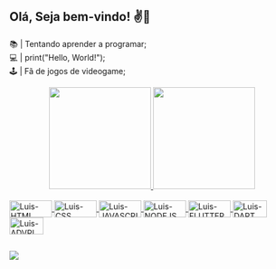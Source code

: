 ## Olá, Seja bem-vindo! ✌️😬
  
 
 📚 | Tentando aprender a programar; <br>
 💻 | print("Hello, World!"); <br>
 🕹️ | Fã de jogos de videogame; <br>
 

<div align="center">
  <a href="https://github.com/LS-F">
  <img height="180em" src="https://github-readme-stats.vercel.app/api?username=LS-F&show_icons=true&theme=merko&include_all_commits=true&count_private=true"/>
  <img height="180em" src="https://github-readme-stats.vercel.app/api/top-langs/?username=LS-F&layout=compact&langs_count=7&theme=merko"/>
</div>

  <div style="display: inline_block"><br>
  <img align="center" alt="Luis-HTML" height="30" width="75" src="https://img.shields.io/badge/HTML-323330?style=for-the-badge&logo=html5&logoColor=F7DF1E">
  <img align="center" alt="Luis-CSS" height="30" width="75" src="https://img.shields.io/badge/CSS-323330?style=for-the-badge&logo=css3&logoColor=F7DF1E">
  <img align="center" alt="Luis-JAVASCRIPT" height="30" width="75" src="https://img.shields.io/badge/JavaScript-323330?style=for-the-badge&logo=javascript&logoColor=F7DF1E">
  <img align="center" alt="Luis-NODEJS" height="30" width="75" src="https://img.shields.io/badge/NodeJs-323330?style=for-the-badge&logo=nodejs&logoColor=F7DF1E">
  <img align="center" alt="Luis-FLUTTER" height="30" width="75" src="https://img.shields.io/badge/FLUTTER-323330?style=for-the-badge&logo=flutter&logoColor=F7DF1E">
  <img align="center" alt="Luis-DART" height="30" width="60" src="https://img.shields.io/badge/DART-239120?style=for-the-badge&logo=dart&logoColor=F7DF1E">
  <img align="center" alt="Luis-ADVPL" height="30" width="60" src="https://img.shields.io/badge/ADVPL-239120?&style=for-the-badge&logo=xBase&logoColor=F7DF1E">
  
</div>
  
  ##
  
  <div>
     
  <a href="https://www.linkedin.com/public-profile/settings?trk=d_flagship3_profile_self_view_public_profile/" target="_blank"><img src="https://img.shields.io/badge/-LinkedIn-%230077B5?style=for-the-badge&logo=linkedin&logoColor=white" target="_blank"></a> 
 	 
  
  
    
  </div>  
    
